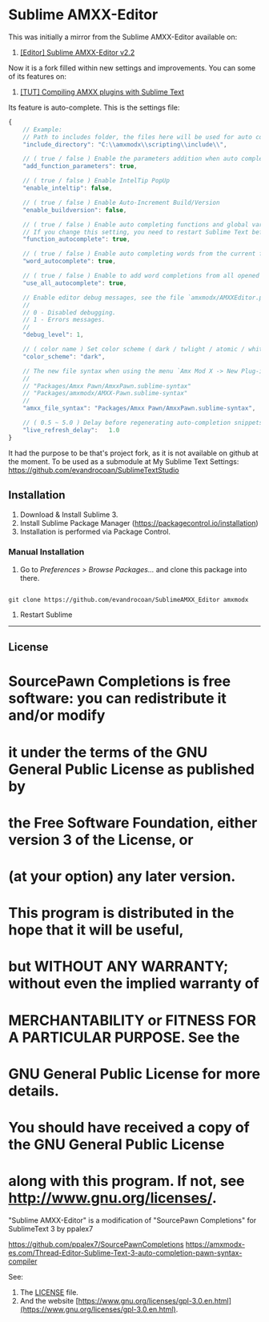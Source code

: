 # Sublime AMXX-Editor

This was initially a mirror from the Sublime AMXX-Editor available on:

1. [[Editor] Sublime AMXX-Editor v2.2](https://forums.alliedmods.net/showthread.php?t=284385)


Now it is a fork filled within new settings and improvements. You can some of its features on:

1. [[TUT] Compiling AMXX plugins with Sublime Text](https://forums.alliedmods.net/showthread.php?t=293376)

Its feature is auto-complete. This is the settings file:
```javascript
{
    // Example:
    // Path to includes folder, the files here will be used for auto completion.
    "include_directory": "C:\\amxmodx\\scripting\\include\\",

    // ( true / false ) Enable the parameters addition when auto completing.
    "add_function_parameters": true,

    // ( true / false ) Enable IntelTip PopUp
    "enable_inteltip": false,

    // ( true / false ) Enable Auto-Increment Build/Version
    "enable_buildversion": false,

    // ( true / false ) Enable auto completing functions and global variables from the current file.
    // If you change this setting, you need to restart Sublime Text before it can take effect.
    "function_autocomplete": true,

    // ( true / false ) Enable auto completing words from the current file.
    "word_autocomplete": true,

    // ( true / false ) Enable to add word completions from all opened files.
    "use_all_autocomplete": true,

    // Enable editor debug messages, see the file `amxmodx/AMXXEditor.py` for all debugging levels.
    //
    // 0 - Disabled debugging.
    // 1 - Errors messages.
    //
    "debug_level": 1,

    // ( color name ) Set color scheme ( dark / twlight / atomic / white / npp )
    "color_scheme": "dark",

    // The new file syntax when using the menu `Amx Mod X -> New Plug-in`. Possible values are:
    //
    // "Packages/Amxx Pawn/AmxxPawn.sublime-syntax"
    // "Packages/amxmodx/AMXX-Pawn.sublime-syntax"
    //
    "amxx_file_syntax": "Packages/Amxx Pawn/AmxxPawn.sublime-syntax",

    // ( 0.5 ~ 5.0 ) Delay before regenerating auto-completion snippets
    "live_refresh_delay":   1.0
}
```


It had the purpose to be that's project fork, as it is not available on github at the moment.
To be used as a submodule at My Sublime Text Settings: https://github.com/evandrocoan/SublimeTextStudio


## Installation

1. Download & Install Sublime 3.
1. Install Sublime Package Manager (https://packagecontrol.io/installation)
1. Installation is performed via Package Control.


### Manual Installation

1. Go to <i>Preferences > Browse Packages...</i> and clone this package into there.
<pre><code>
git clone https://github.com/evandrocoan/SublimeAMXX_Editor amxmodx
</code></pre>
1. Restart Sublime



___
## License

# SourcePawn Completions is free software: you can redistribute it and/or modify
# it under the terms of the GNU General Public License as published by
# the Free Software Foundation, either version 3 of the License, or
# (at your option) any later version.
#
# This program is distributed in the hope that it will be useful,
# but WITHOUT ANY WARRANTY; without even the implied warranty of
# MERCHANTABILITY or FITNESS FOR A PARTICULAR PURPOSE.  See the
# GNU General Public License for more details.
#
# You should have received a copy of the GNU General Public License
# along with this program.  If not, see <http://www.gnu.org/licenses/>.


"Sublime AMXX-Editor"  is a modification of "SourcePawn Completions" for SublimeText 3 by ppalex7


https://github.com/ppalex7/SourcePawnCompletions
https://amxmodx-es.com/Thread-Editor-Sublime-Text-3-auto-completion-pawn-syntax-compiler

See:

1. The [LICENSE](LICENSE) file.
1. And the website [https://www.gnu.org/licenses/gpl-3.0.en.html](https://www.gnu.org/licenses/gpl-3.0.en.html).



